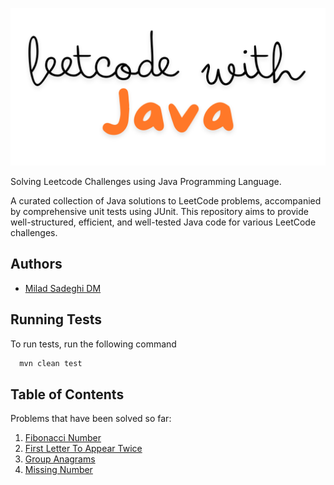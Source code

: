 ![Logo](assets/LeetcodeWithJava.png)

Solving Leetcode Challenges using Java Programming Language.

A curated collection of Java solutions to LeetCode problems, accompanied by comprehensive unit tests using JUnit. This
repository aims to provide well-structured, efficient, and well-tested Java code for various LeetCode challenges.

## Authors

- [Milad Sadeghi DM](https://www.github.com/miladsade96)

## Running Tests

To run tests, run the following command

```bash
  mvn clean test
```

## Table of Contents

Problems that have been solved so far:

1. [Fibonacci Number](https://leetcode.com/problems/fibonacci-number/description/)
2. [First Letter To Appear Twice](https://leetcode.com/problems/first-letter-to-appear-twice/description/)
3. [Group Anagrams](https://leetcode.com/problems/group-anagrams/description/)
4. [Missing Number](https://leetcode.com/problems/missing-number/description/)
